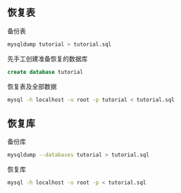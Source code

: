 ## 恢复表

备份表

```sh
mysqldump tutorial > tutorial.sql
```

先手工创建准备恢复的数据库

```sql
create database tutorial
```

恢复表及全部数据

```sh
mysql -h localhost -u root -p tutorial < tutorial.sql
```

## 恢复库

备份库

```sh
mysqldump --databases tutorial > tutorial.sql
```

恢复库

```sh
mysql -h localhost -u root -p < tutorial.sql
```
